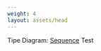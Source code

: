 ```yaml
---
weight: 4
layout: assets/head
---
```

Tipe Diagram: <a id="type" href="/sequence" style="text-transform:capitalize;" target='_blank'>sequence</a>
Test